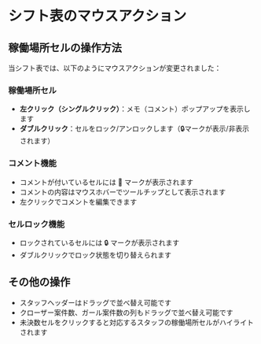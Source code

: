 # シフト表のマウスアクション

## 稼働場所セルの操作方法

当シフト表では、以下のようにマウスアクションが変更されました：

### 稼働場所セル
- **左クリック（シングルクリック）**：メモ（コメント）ポップアップを表示します
- **ダブルクリック**：セルをロック/アンロックします（🔒マークが表示/非表示されます）

### コメント機能
- コメントが付いているセルには 💬 マークが表示されます
- コメントの内容はマウスホバーでツールチップとして表示されます
- 左クリックでコメントを編集できます

### セルロック機能
- ロックされているセルには 🔒 マークが表示されます
- ダブルクリックでロック状態を切り替えられます

## その他の操作
- スタッフヘッダーはドラッグで並べ替え可能です
- クローザー案件数、ガール案件数の列もドラッグで並べ替え可能です
- 未決数セルをクリックすると対応するスタッフの稼働場所セルがハイライトされます 